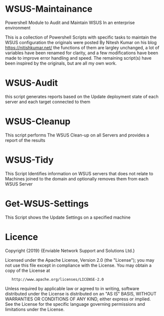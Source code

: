# WSUS-Maintainance
Powershell Module to Audit and Maintain WSUS In an enterprise environment

This is a collection of Powershell Scripts with specific tasks to maintain the WSUS configuration
the originals were posted By Nitesh Kumar on his blog https://nitishkumar.net/ 
the functions of them are largley unchanged, a lot of variables have been renamed for clarity, and a few modifications have been made to improve error handling and speed. The remaining script(s) have been inspired by the originals, but are all my own work.

# WSUS-Audit
this script generates reports based on the Update deployment state of each server and each target connected to them

# WSUS-Cleanup
This script performs The WSUS Clean-up on all Servers and provides a report of the results

# WSUS-Tidy
This Script Identifies information on WSUS servers that does not relate to Machines joined to the domain and optionally removes them from each WSUS Server

# Get-WSUS-Settings
This Script shows the Update Settings on a specified machine

# Licence
   Copyright {2019} {Enviable Network Support and Solutions Ltd.}

   Licensed under the Apache License, Version 2.0 (the "License");
   you may not use this file except in compliance with the License.
   You may obtain a copy of the License at

       http://www.apache.org/licenses/LICENSE-2.0

   Unless required by applicable law or agreed to in writing, software
   distributed under the License is distributed on an "AS IS" BASIS,
   WITHOUT WARRANTIES OR CONDITIONS OF ANY KIND, either express or implied.
   See the License for the specific language governing permissions and
   limitations under the License.
